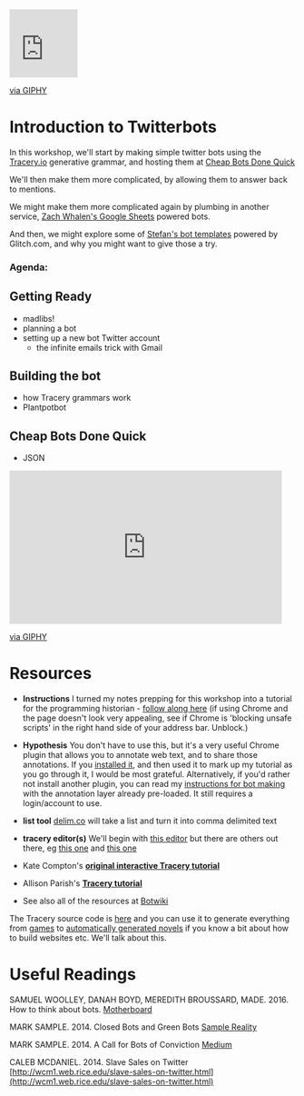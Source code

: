 <iframe src="https://giphy.com/embed/pIMlKqgdZgvo4" width="120" height="120" frameBorder="0" class="giphy-embed" allowFullScreen></iframe><p><a href="https://giphy.com/gifs/robot-invasion-pIMlKqgdZgvo4">via GIPHY</a></p>

# Introduction to Twitterbots

In this workshop, we'll start by making simple twitter bots using the [Tracery.io](http://tracery.io) generative grammar, and hosting them at [Cheap Bots Done Quick](http://cheapbotsdonequick.com)

We'll then make them more complicated, by allowing them to answer back to mentions.

We might make them more complicated again by plumbing in another service, [Zach Whalen's Google Sheets](http://www.zachwhalen.net/posts/how-to-make-a-twitter-bot-with-google-spreadsheets-version-04/) powered bots.

And then, we might explore some of [Stefan's bot templates](https://stefan.glitch.me/) powered by Glitch.com, and why you might want to give those a try.

### Agenda:

## Getting Ready

+ madlibs!
+ planning a bot
+ setting up a new bot Twitter account
  + the infinite emails trick with Gmail
  
## Building the bot

+ how Tracery grammars work
+ Plantpotbot 

## Cheap Bots Done Quick

+ JSON

<iframe src="https://giphy.com/embed/l0K4pukBXEJXhzrQA" width="480" height="270" frameBorder="0" class="giphy-embed" allowFullScreen></iframe><p><a href="https://giphy.com/gifs/robot-bot-bot-a-l0K4pukBXEJXhzrQA">via GIPHY</a></p>

# Resources

+ **Instructions** I turned my notes prepping for this workshop into a tutorial for the programming historian - [follow along here](https://programminghistorian.github.io/ph-submissions/lessons/intro-to-twitterbots) (if using Chrome and the page doesn't look very appealing, see if Chrome is 'blocking unsafe scripts' in the right hand side of your address bar. Unblock.)

+ **Hypothesis** You don't have to use this, but it's a very useful Chrome plugin that allows you to annotate web text, and to share those annotations. If you [installed it](https://hypothes.is/), and then used it to mark up my tutorial as you go through it, I would be most grateful. Alternatively, if you'd rather not install another plugin, you can read my [instructions for bot making](https://via.hypothes.is/https://programminghistorian.github.io/ph-submissions/lessons/intro-to-twitterbots) with the annotation layer already pre-loaded. It still requires a login/account to use.

+ **list tool** [delim.co](http://delim.co/#) will take a list and turn it into comma delimited text

+ **tracery editor(s)** We'll begin with [this editor](http://tracery.io/editor/) but there are others out there, eg [this one](http://brightspiral.com/tracery/) and [this one](https://beaugunderson.com/tracery-writer/#) 

+ Kate Compton's **[original interactive Tracery tutorial](http://www.crystalcodepalace.com/traceryTut.html)**

+ Allison Parish's **[Tracery tutorial](http://air.decontextualize.com/tracery/)**

+ See also all of the resources at [Botwiki](https://botwiki.org/) 

The Tracery source code is [here](https://github.com/galaxykate/tracery) and you can use it to generate everything from [games](http://squinky.me/2015/01/19/new-game-interruption-junction/) to [automatically generated novels](http://www.brightspiral.com/) if you know a bit about how to build websites etc. We'll talk about this.

# Useful Readings

SAMUEL WOOLLEY, DANAH BOYD, MEREDITH BROUSSARD, MADE. 2016. How to think about bots. [Motherboard](https://motherboard.vice.com/en_us/article/how-to-think-about-bots)

MARK SAMPLE. 2014. Closed Bots and Green Bots [Sample Reality](http://www.samplereality.com/2014/06/23/closed-bots-and-green-bots/)

MARK SAMPLE. 2014. A Call for Bots of Conviction [Medium](https://medium.com/@samplereality/a-protest-bot-is-a-bot-so-specific-you-cant-mistake-it-for-bullshit-90fe10b7fbaa)

CALEB MCDANIEL. 2014. Slave Sales on Twitter [http://wcm1.web.rice.edu/slave-sales-on-twitter.html](http://wcm1.web.rice.edu/slave-sales-on-twitter.html)


